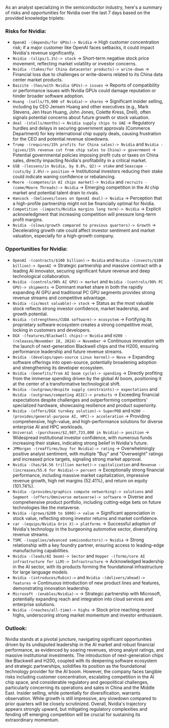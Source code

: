 As an analyst specializing in the semiconductor industry, here's a summary of risks and opportunities for Nvidia over the last 7 days based on the provided knowledge triplets:

### Risks for Nvidia:

*   `OpenAI -(depends/for GPUs)-> Nvidia` → High customer concentration risk; if a major customer like OpenAI faces setbacks, it could impact Nvidia's revenue significantly.
*   `Nvidia -(slips/1.1%)-> stock` → Short-term negative stock price movement, reflecting market volatility or investor concerns.
*   `Nvidia -(takes/for China datacenter products)-> write-down` → Financial loss due to challenges or write-downs related to its China data center market products.
*   `Bazzite -(has/with Nvidia GPUs)-> issues` → Reports of compatibility or performance issues with Nvidia GPUs could damage reputation or hinder broader software adoption.
*   `Huang -(sells/75,000 of Nvidia)-> shares` → Significant insider selling, including by CEO Jensen Huang and other executives (e.g., Mark Stevens, Jen Hsun Huang, John Jones, Colette Kress, Drell), often signals potential concerns about future growth or stock valuation.
*   `deal -(stalls/months)-> Nvidia supply chips to UAE` → Regulatory hurdles and delays in securing government approvals (Commerce Department) for key international chip supply deals, causing frustration for the CEO and potential revenue slowdowns.
*   `Trump -(requires/15% profits for China sales)-> Nvidia` and `Nvidia -(gives/15% revenue cut from chip sales to China)-> government` → Potential governmental policies imposing profit cuts or taxes on China sales, directly impacting Nvidia's profitability in a critical market.
*   `GSB -(lessens/in Nvidia, by 0.8%, Q2)-> stake` and `Seascape -(cuts/by 2.0%)-> position` → Institutional investors reducing their stake could indicate waning confidence or rebalancing.
*   `Moore -(competes/in AI chips market)-> Nvidia` and `recruits -(come/Moore Threads)-> Nvidia` → Emerging competition in the AI chip market and potential talent drain to rivals.
*   `Hancock -(believes/loses on OpenAI deal)-> Nvidia` → Perception that a high-profile partnership might not be financially optimal for Nvidia.
*   `Competition -(impacts/Nvidia margins long term)-> Nvidia` → Explicit acknowledgment that increasing competition will pressure long-term profit margins.
*   `Nvidia -(slows/growth compared to previous quarters)-> Growth` → Decelerating growth rate could affect investor sentiment and market valuation, especially for a high-growth company.

### Opportunities for Nvidia:

*   `OpenAI -(contracts/$100 billion)-> Nvidia` and `Nvidia -(invests/$100 billion)-> OpenAI` → Strategic partnership and massive contract with a leading AI innovator, securing significant future revenue and deep technological collaboration.
*   `Nvidia -(controls/90% AI GPU)-> market` and `Nvidia -(controls/90% PC GPU)-> shipments` → Dominant market share in both the rapidly expanding AI GPU and traditional PC GPU segments provides strong revenue streams and competitive advantage.
*   `Nvidia -(is/most valuable)-> stock` → Status as the most valuable stock reflects strong investor confidence, market leadership, and growth potential.
*   `Nvidia -(strengthens/CUDA software)-> ecosystem` → Fortifying its proprietary software ecosystem creates a strong competitive moat, locking in customers and developers.
*   `DGX -(features/Blackwell chips)-> Nvidia` and `H200 -(releases/November 18, 2024)-> November` → Continuous innovation with the launch of next-generation Blackwell chips and the H200, ensuring performance leadership and future revenue streams.
*   `Nvidia -(develops/open-source Linux kernel)-> Nova` → Expanding software offerings into open-source, potentially broadening adoption and strengthening its developer ecosystem.
*   `Nvidia -(benefits/from AI boom cycle)-> spending` → Directly profiting from the immense spending driven by the global AI boom, positioning it at the center of a transformative technological shift.
*   `Nvidia -(outgrows/despite supply constraints)-> expectations` and `Nvidia -(outgrows/competing ASIC)-> products` → Exceeding financial expectations despite challenges and outperforming competitors' specialized hardware, showcasing resilience and product superiority.
*   `Nvidia -(offers/DGX turnkey solution)-> SuperPOD` and `H200 -(provides/general-purpose AI, HPC)-> acceleration` → Providing comprehensive, high-value, and high-performance solutions for diverse enterprise AI and HPC workloads.
*   `Universal -(purchases/$2,987,733,000 in Nvidia)-> position` → Widespread institutional investor confidence, with numerous funds increasing their stakes, indicating strong belief in Nvidia's future.
*   `JPMorgan -(reaffirms/buy for Nvidia)-> rating` → Overwhelmingly positive analyst sentiment, with multiple "Buy" and "Overweight" ratings and increased price targets, signaling strong market approval.
*   `Nvidia -(has/$4.56 trillion market)-> capitalization` and `Revenue -(increases/55.6 for Nvidia)-> percent` → Exceptionally strong financial performance, including massive market capitalization, impressive revenue growth, high net margins (52.41%), and return on equity (101.74%).
*   `Nvidia -(provides/graphics compute networking)-> solutions` and `Segment -(offers/Omniverse metaverse)-> software` → Diverse and comprehensive product portfolio, including cutting-edge bets on future technologies like the metaverse.
*   `Nvidia -(grows/$200 to $900)-> value` → Significant appreciation in stock value, reflecting strong investor returns and market confidence.
*   `car -(equips/Nvidia Orin X)-> platforms` → Successful adoption of Nvidia's technology in the burgeoning automotive sector, diversifying revenue streams.
*   `TSMC -(supplies/advanced semiconductors)-> Nvidia` → Strong relationship with a key foundry partner, ensuring access to leading-edge manufacturing capabilities.
*   `Nvidia -(leads/AI boom)-> Sector` and `Hopper -(forms/core AI infrastructure for LLM)-> Infrastructure` → Acknowledged leadership in the AI sector, with its products forming the foundational infrastructure for large language models.
*   `Nvidia -(introduces/Rubin)->` and `Nvidia -(delivers/ahead)-> features` → Continuous introduction of new product lines and features, demonstrating innovation leadership.
*   `Microsoft -(enables/Nvidia)->` → Strategic partnership with Microsoft, potentially expanding reach and integration into cloud services and enterprise solutions.
*   `Nvidia -(reaches/all-time)-> highs` → Stock price reaching record highs, underscoring strong market momentum and investor enthusiasm.

### Outlook:

Nvidia stands at a pivotal juncture, navigating significant opportunities driven by its undisputed leadership in the AI market and robust financial performance, as evidenced by soaring revenues, strong analyst ratings, and massive institutional investments. The introduction of next-generation chips like Blackwell and H200, coupled with its deepening software ecosystem and strategic partnerships, solidifies its position as the foundational technology provider for the AI boom. However, the company faces tangible risks including customer concentration, escalating competition in the AI chip space, and considerable regulatory and geopolitical challenges, particularly concerning its operations and sales in China and the Middle East. Insider selling, while potentially for diversification, warrants observation. While growth is still impressive, any slowdown compared to prior quarters will be closely scrutinized. Overall, Nvidia's trajectory appears strongly upward, but mitigating regulatory complexities and fending off emerging competition will be crucial for sustaining its extraordinary momentum.
